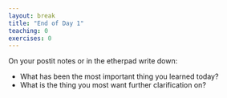 ```yaml
---
layout: break
title: "End of Day 1"
teaching: 0
exercises: 0
---
```


On your postit notes or in the etherpad write down:

* What has been the most important thing you learned today?
* What is the thing you most want further clarification on?
